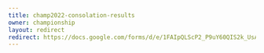 ```yaml
---
title: champ2022-consolation-results
owner: championship
layout: redirect
redirect: https://docs.google.com/forms/d/e/1FAIpQLScP2_P9uY60QIS2k_UsA5XBFceAkjZ2fLgffE3RyXUGcaM7oA/viewform
---
```

